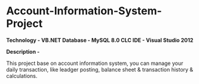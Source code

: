 # Account-Information-System-Project

**Technology - VB.NET
Database - MySQL 8.0 CLC
IDE - Visual Studio 2012**

**Description -**

This project base on account information system, you can manage your daily transaction, like leadger posting, balance sheet & transaction history & calculations. 
